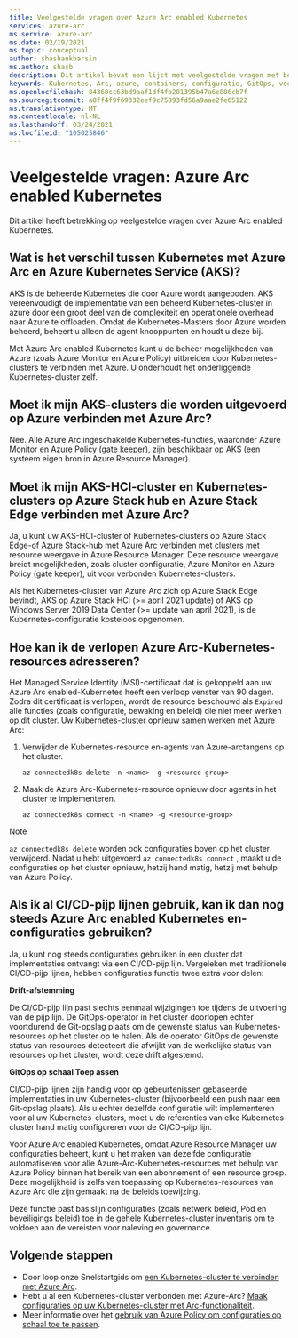 ```yaml
---
title: Veelgestelde vragen over Azure Arc enabled Kubernetes
services: azure-arc
ms.service: azure-arc
ms.date: 02/19/2021
ms.topic: conceptual
author: shashankbarsin
ms.author: shasb
description: Dit artikel bevat een lijst met veelgestelde vragen met betrekking tot Azure Arc enabled Kubernetes
keywords: Kubernetes, Arc, azure, containers, configuratie, GitOps, veelgestelde vragen
ms.openlocfilehash: 84368cc63bd9aaf1df4fb281395b47a6e886cb7f
ms.sourcegitcommit: a8ff4f9f69332eef9c75093fd56a9aae2fe65122
ms.translationtype: MT
ms.contentlocale: nl-NL
ms.lasthandoff: 03/24/2021
ms.locfileid: "105025846"
---
```

# <a name="frequently-asked-questions---azure-arc-enabled-kubernetes"></a>Veelgestelde vragen: Azure Arc enabled Kubernetes

Dit artikel heeft betrekking op veelgestelde vragen over Azure Arc enabled Kubernetes.

## <a name="what-is-the-difference-between-azure-arc-enabled-kubernetes-and-azure-kubernetes-service-aks"></a>Wat is het verschil tussen Kubernetes met Azure Arc en Azure Kubernetes Service (AKS)?

AKS is de beheerde Kubernetes die door Azure wordt aangeboden. AKS vereenvoudigt de implementatie van een beheerd Kubernetes-cluster in azure door een groot deel van de complexiteit en operationele overhead naar Azure te offloaden. Omdat de Kubernetes-Masters door Azure worden beheerd, beheert u alleen de agent knooppunten en houdt u deze bij.

Met Azure Arc enabled Kubernetes kunt u de beheer mogelijkheden van Azure (zoals Azure Monitor en Azure Policy) uitbreiden door Kubernetes-clusters te verbinden met Azure. U onderhoudt het onderliggende Kubernetes-cluster zelf.

## <a name="do-i-need-to-connect-my-aks-clusters-running-on-azure-to-azure-arc"></a>Moet ik mijn AKS-clusters die worden uitgevoerd op Azure verbinden met Azure Arc?

Nee. Alle Azure Arc ingeschakelde Kubernetes-functies, waaronder Azure Monitor en Azure Policy (gate keeper), zijn beschikbaar op AKS (een systeem eigen bron in Azure Resource Manager).
    
## <a name="should-i-connect-my-aks-hci-cluster-and-kubernetes-clusters-on-azure-stack-hub-and-azure-stack-edge-to-azure-arc"></a>Moet ik mijn AKS-HCI-cluster en Kubernetes-clusters op Azure Stack hub en Azure Stack Edge verbinden met Azure Arc?

Ja, u kunt uw AKS-HCI-cluster of Kubernetes-clusters op Azure Stack Edge-of Azure Stack-hub met Azure Arc verbinden met clusters met resource weergave in Azure Resource Manager. Deze resource weergave breidt mogelijkheden, zoals cluster configuratie, Azure Monitor en Azure Policy (gate keeper), uit voor verbonden Kubernetes-clusters.

Als het Kubernetes-cluster van Azure Arc zich op Azure Stack Edge bevindt, AKS op Azure Stack HCI (>= april 2021 update) of AKS op Windows Server 2019 Data Center (>= update van april 2021), is de Kubernetes-configuratie kosteloos opgenomen.

## <a name="how-to-address-expired-azure-arc-enabled-kubernetes-resources"></a>Hoe kan ik de verlopen Azure Arc-Kubernetes-resources adresseren?

Het Managed Service Identity (MSI)-certificaat dat is gekoppeld aan uw Azure Arc enabled-Kubernetes heeft een verloop venster van 90 dagen. Zodra dit certificaat is verlopen, wordt de resource beschouwd als `Expired` alle functies (zoals configuratie, bewaking en beleid) die niet meer werken op dit cluster. Uw Kubernetes-cluster opnieuw samen werken met Azure Arc:

1. Verwijder de Kubernetes-resource en-agents van Azure-arctangens op het cluster. 

    ```console
    az connectedk8s delete -n <name> -g <resource-group>
    ```

1. Maak de Azure Arc-Kubernetes-resource opnieuw door agents in het cluster te implementeren.
    
    ```console
    az connectedk8s connect -n <name> -g <resource-group>
    ```

> [!NOTE]
> `az connectedk8s delete` worden ook configuraties boven op het cluster verwijderd. Nadat u hebt uitgevoerd `az connectedk8s connect` , maakt u de configuraties op het cluster opnieuw, hetzij hand matig, hetzij met behulp van Azure Policy.

## <a name="if-i-am-already-using-cicd-pipelines-can-i-still-use-azure-arc-enabled-kubernetes-and-configurations"></a>Als ik al CI/CD-pijp lijnen gebruik, kan ik dan nog steeds Azure Arc enabled Kubernetes en-configuraties gebruiken?

Ja, u kunt nog steeds configuraties gebruiken in een cluster dat implementaties ontvangt via een CI/CD-pijp lijn. Vergeleken met traditionele CI/CD-pijp lijnen, hebben configuraties functie twee extra voor delen:

**Drift-afstemming**

De CI/CD-pijp lijn past slechts eenmaal wijzigingen toe tijdens de uitvoering van de pijp lijn. De GitOps-operator in het cluster doorlopen echter voortdurend de Git-opslag plaats om de gewenste status van Kubernetes-resources op het cluster op te halen. Als de operator GitOps de gewenste status van resources detecteert die afwijkt van de werkelijke status van resources op het cluster, wordt deze drift afgestemd.

**GitOps op schaal Toep assen**

CI/CD-pijp lijnen zijn handig voor op gebeurtenissen gebaseerde implementaties in uw Kubernetes-cluster (bijvoorbeeld een push naar een Git-opslag plaats). Als u echter dezelfde configuratie wilt implementeren voor al uw Kubernetes-clusters, moet u de referenties van elke Kubernetes-cluster hand matig configureren voor de CI/CD-pijp lijn. 

Voor Azure Arc enabled Kubernetes, omdat Azure Resource Manager uw configuraties beheert, kunt u het maken van dezelfde configuratie automatiseren voor alle Azure-Arc-Kubernetes-resources met behulp van Azure Policy binnen het bereik van een abonnement of een resource groep. Deze mogelijkheid is zelfs van toepassing op Kubernetes-resources van Azure Arc die zijn gemaakt na de beleids toewijzing.

Deze functie past basislijn configuraties (zoals netwerk beleid, Pod en beveiligings beleid) toe in de gehele Kubernetes-cluster inventaris om te voldoen aan de vereisten voor naleving en governance.

## <a name="next-steps"></a>Volgende stappen

* Door loop onze Snelstartgids om [een Kubernetes-cluster te verbinden met Azure Arc](./quickstart-connect-cluster.md).
* Hebt u al een Kubernetes-cluster verbonden met Azure-Arc? [Maak configuraties op uw Kubernetes-cluster met Arc-functionaliteit](./tutorial-use-gitops-connected-cluster.md).
* Meer informatie over het [gebruik van Azure Policy om configuraties op schaal toe te passen](./use-azure-policy.md).